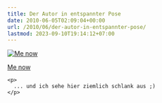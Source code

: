 ```yaml
---
title: Der Autor in entspannter Pose
date: 2010-06-05T02:09:04+00:00
url: /2010/06/der-autor-in-entspannter-pose/
lastmod: 2023-09-10T19:14:12+07:00
---
```

<div class="media image">
  <a href="http://www.flickr.com/photos/schreibblogade/4671923072/" title="Me now"><img src="//farm5.static.flickr.com/4055/4671923072_a5874ab858.jpg" alt="Me now" /></p>

  <p>
    Me now
  </p>

  <p>
    </a></div>

    <p>
      ... und ich sehe hier ziemlich schlank aus ;)
    </p>
